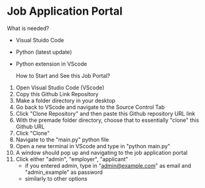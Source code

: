 # Job Application Portal

What is needed? 
- Visual Stuido Code
- Python (latest update)
- Python extension in VScode

  How to Start and See this Job Portal?

1. Open Visual Studio Code (VScode)
2. Copy this Github Link Repository
3. Make a folder directory in your desktop
4. Go back to VScode and navigate to the Source Control Tab
5. Click "Clone Repository" and then paste this Github repository URL link
6. With the premade folder directory, choose that to essentially "clone" this Github URL
7. Click "Clone"
8. Navigate to the "main.py" python file
9. Open a new terminal in VScode and type in "python main.py"
10. A window should pop up and navigating to the job application portal
11. Click either "admin", "employer", "applicant"
    - if you entered admin, type in "admin@example.com" as email and "admin_example" as password
    - similarly to other options
